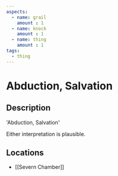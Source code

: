 ```yaml
---
aspects: 
  - name: grail
    amount : 1
  - name: knock
    amount : 1
  - name: thing
    amount : 1
tags:
  - thing
---
```


# Abduction, Salvation

## Description
'Abduction, Salvation'

Either interpretation is plausible.
## Locations
- [[Severn Chamber]]
